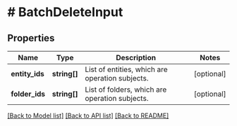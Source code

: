# # BatchDeleteInput

## Properties

Name | Type | Description | Notes
------------ | ------------- | ------------- | -------------
**entity_ids** | **string[]** | List of entities, which are operation subjects. | [optional]
**folder_ids** | **string[]** | List of folders, which are operation subjects. | [optional]

[[Back to Model list]](../../README.md#models) [[Back to API list]](../../README.md#endpoints) [[Back to README]](../../README.md)
